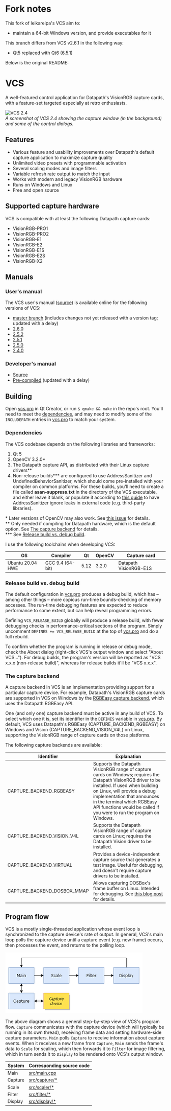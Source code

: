 # Fork notes

This fork of leikareipa's VCS aim to:
- maintain a 64-bit Windows version, and provide executables for it

This branch differs from VCS v2.6.1 in the following way:
- Qt5 replaced with Qt6 (6.5.1)

Below is the original README:

# VCS

A well-featured control application for Datapath's VisionRGB capture cards, with a feature-set targeted especially at retro enthusiasts.

![VCS 2.4](./images/vcs-2.4-with-dialogs.png)\
*A screenshot of VCS 2.4 showing the capture window (in the background) and some of the control dialogs.*

## Features

- Various feature and usability improvements over Datapath's default capture application to maximize capture quality
- Unlimited video presets with programmable activation
- Several scaling modes and image filters
- Variable refresh rate output to match the input
- Works with modern and legacy VisionRGB hardware
- Runs on Windows and Linux
- Free and open source

## Supported capture hardware

VCS is compatible with at least the following Datapath capture cards:

- VisionRGB-PRO1
- VisionRGB-PRO2
- VisionRGB-E1
- VisionRGB-E2
- VisionRGB-E1S
- VisionRGB-E2S
- VisionRGB-X2

## Manuals

### User's manual

The VCS user's manual ([source](./docs/user-manual/)) is available online for the following versions of VCS:

- [master branch](https://www.tarpeeksihyvaesoft.com/vcs/docs/user-manual/) (includes changes not yet released with a version tag; updated with a delay)
- [2.6.0](https://www.tarpeeksihyvaesoft.com/vcs/docs/user-manual/2.6.0/)
- [2.5.2](https://www.tarpeeksihyvaesoft.com/vcs/docs/user-manual/2.5.2/)
- [2.5.1](https://www.tarpeeksihyvaesoft.com/vcs/docs/user-manual/2.5.1/)
- [2.5.0](https://www.tarpeeksihyvaesoft.com/vcs/docs/user-manual/2.5.0/)
- [2.4.0](https://www.tarpeeksihyvaesoft.com/vcs/docs/user-manual/2.4.0/)

### Developer's manual

- [Source](./docs/developer-manual/)
- [Pre-compiled](https://www.tarpeeksihyvaesoft.com/vcs/docs/developer-manual/) (updated with a delay)

## Building

Open [vcs.pro](vcs.pro) in Qt Creator, or run `$ qmake && make` in the repo's root. You'll need to meet the [dependencies](#dependencies), and may need to modify some of the `INCLUDEPATH` entries in [vcs.pro](vcs.pro) to match your system.

### Dependencies

The VCS codebase depends on the following libraries and frameworks:

1. Qt 5
2. OpenCV 3.2.0*
3. The Datapath capture API, as distributed with their Linux capture drivers**
4. Non-release builds*** are configured to use AddressSanitizer and UndefinedBehaviorSanitizer, which should come pre-installed with your compiler on common platforms. For these builds, you'll need to create a file called **asan-suppress.txt** in the directory of the VCS executable, and either leave it blank, or populate it according to [this guide](https://github.com/google/sanitizers/wiki/AddressSanitizerLeakSanitizer#suppressions) to have AddressSanitizer ignore leaks in external code (e.g. third-party libraries).

\* Later versions of OpenCV may also work. See [this issue](https://github.com/leikareipa/vcs/issues/30) for details.\
\** Only needed if compiling for Datapath hardware, which is the default option. See [The capture backend](#the-capture-backend) for details.\
\*** See [Release build vs. debug build](#release-build-vs-debug-build).

I use the following toolchains when developing VCS:

| OS                 | Compiler           | Qt   | OpenCV | Capture card           |
| ------------------ | ------------------ | ---- | ------ | ---------------------- |
| Ubuntu 20.04 HWE   | GCC 9.4 (64-bit)   | 5.12 | 3.2.0  | Datapath VisionRGB-E1S |

### Release build vs. debug build

The default configuration in [vcs.pro](vcs.pro) produces a debug build, which has &ndash; among other things &ndash; more copious run-time bounds-checking of memory accesses. The run-time debugging features are expected to reduce performance to some extent, but can help reveal programming errors.

Defining `VCS_RELEASE_BUILD` globally will produce a release build, with fewer debugging checks in performance-critical sections of the program. Simply uncomment `DEFINES += VCS_RELEASE_BUILD` at the top of [vcs.pro](vcs.pro) and do a full rebuild.

To confirm whether the program is running in release or debug mode, check the About dialog (right-click VCS's output window and select "About VCS&hellip;"). For debug builds, the program's version will be reported as "VCS x.x.x (non-release build)", whereas for release builds it'll be "VCS x.x.x".

### The capture backend

A capture backend in VCS is an implementation providing support for a particular capture device. For example, Datapath's VisionRGB capture cards are supported in VCS on Windows by the [RGBEasy capture backend](./src/capture/rgbeasy/), which uses the Datapath RGBEasy API.

One (and only one) capture backend must be active in any build of VCS. To select which one it is, set its identifier in the `DEFINES` variable in [vcs.pro](vcs.pro). By default, VCS uses Datapath's RGBEasy (CAPTURE_BACKEND_RGBEASY) on Windows and Vision (CAPTURE_BACKEND_VISION_V4L) on Linux, supporting the VisionRGB range of capture cards on those platforms.

The following capture backends are available:

| Identifier                  | Explanation |
| --------------------------- | ----------- |
| CAPTURE_BACKEND_RGBEASY     | Supports the Datapath VisionRGB range of capture cards on Windows; requires the Datapath VisionRGB driver to be installed. If used when building on Linux, will provide a debug implementation that announces in the terminal which RGBEasy API functions would be called if you were to run the program on Windows. |
| CAPTURE_BACKEND_VISION_V4L  | Supports the Datapath VisionRGB range of capture cards on Linux; requires the Datapath Vision driver to be installed. |
| CAPTURE_BACKEND_VIRTUAL     | Provides a device-independent capture source that generates a test image. Useful for debugging, and doesn't require capture drivers to be installed. |
| CAPTURE_BACKEND_DOSBOX_MMAP | Allows capturing DOSBox's frame buffer on Linux. Intended for debugging. See [this blog post](https://www.tarpeeksihyvaesoft.com/blog/capturing-dosboxs-frame-buffer-via-shared-memory/) for details.|

## Program flow

VCS is a mostly single-threaded application whose event loop is synchronized to the capture device's rate of output. In general, VCS's main loop polls the capture device until a capture event (e.g. new frame) occurs, then processes the event, and returns to the polling loop.

![](./images/diagrams/code-flow.png)

 The above diagram shows a general step-by-step view of VCS's program flow. `Capture` communicates with the capture device (which will typically be running in its own thread), receiving frame data and setting hardware-side capture parameters. `Main` polls `Capture` to receive information about capture events. When it receives a new frame from `Capture`, `Main` sends the frame's data to `Scale` for scaling, which then forwards it to `Filter` for image filtering, which in turn sends it to `Display` to be rendered onto VCS's output window.

| System  | Corresponding source code          |
| ------- | ---------------------------------- |
| Main    | [src/main.cpp](./src/main.cpp)     |
| Capture | [src/capture/*](./src/capture/)    |
| Scale   | [src/scaler/*](./src/scaler/)      |
| Filter  | [src/filter/*](./src/filter/)      |
| Display | [src/display/*](./src/display/)    |
